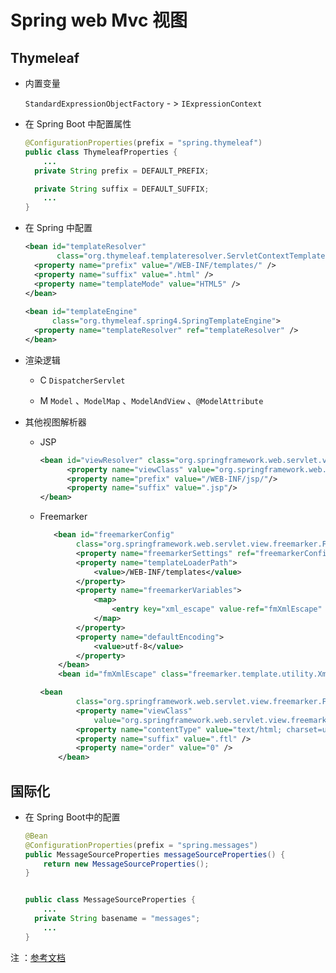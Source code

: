# Spring web Mvc 视图

## Thymeleaf

* 内置变量

  `StandardExpressionObjectFactory` - > `IExpressionContext`

* 在 Spring Boot 中配置属性

  ```java
  @ConfigurationProperties(prefix = "spring.thymeleaf")
  public class ThymeleafProperties {
      ...
  	private String prefix = DEFAULT_PREFIX;
  
  	private String suffix = DEFAULT_SUFFIX;
      ...
  }
  ```

* 在 Spring 中配置

  ```xml
  <bean id="templateResolver"
         class="org.thymeleaf.templateresolver.ServletContextTemplateResolver">
    <property name="prefix" value="/WEB-INF/templates/" />
    <property name="suffix" value=".html" />
    <property name="templateMode" value="HTML5" />
  </bean>
      
  <bean id="templateEngine"
        class="org.thymeleaf.spring4.SpringTemplateEngine">
    <property name="templateResolver" ref="templateResolver" />
  </bean>
  ```

  

* 渲染逻辑

  * C   `DispatcherServlet`

  * M  `Model` 、`ModelMap` 、`ModelAndView` 、`@ModelAttribute`

* 其他视图解析器

  * JSP

    ```xml
    <bean id="viewResolver" class="org.springframework.web.servlet.view.InternalResourceViewResolver">
          <property name="viewClass" value="org.springframework.web.servlet.view.JstlView"/>
          <property name="prefix" value="/WEB-INF/jsp/"/>
          <property name="suffix" value=".jsp"/>
    </bean>
    ```

  * Freemarker
    ```xml
       <bean id="freemarkerConfig"
            class="org.springframework.web.servlet.view.freemarker.FreeMarkerConfigurer">
            <property name="freemarkerSettings" ref="freemarkerConfiguration" />
            <property name="templateLoaderPath">
                <value>/WEB-INF/templates</value>
            </property>
            <property name="freemarkerVariables">
                <map>
                    <entry key="xml_escape" value-ref="fmXmlEscape" />
                </map>
            </property>
            <property name="defaultEncoding">
                <value>utf-8</value>
            </property>
        </bean>
        <bean id="fmXmlEscape" class="freemarker.template.utility.XmlEscape" />   
    
    <bean
            class="org.springframework.web.servlet.view.freemarker.FreeMarkerViewResolver">
            <property name="viewClass"
                value="org.springframework.web.servlet.view.freemarker.FreeMarkerView" />
            <property name="contentType" value="text/html; charset=utf-8" />
            <property name="suffix" value=".ftl" />
            <property name="order" value="0" />
        </bean>
    ```
    

    




## 国际化

* 在 Spring Boot中的配置

  ```java
  @Bean
  @ConfigurationProperties(prefix = "spring.messages")
  public MessageSourceProperties messageSourceProperties() {
      return new MessageSourceProperties();
  }
  
  
  public class MessageSourceProperties {
      ...
  	private String basename = "messages";
      ...
  }
  ```



注 ：[参考文档](https://docs.spring.io/spring-boot/docs/2.0.3.RELEASE/reference/htmlsingle/)

